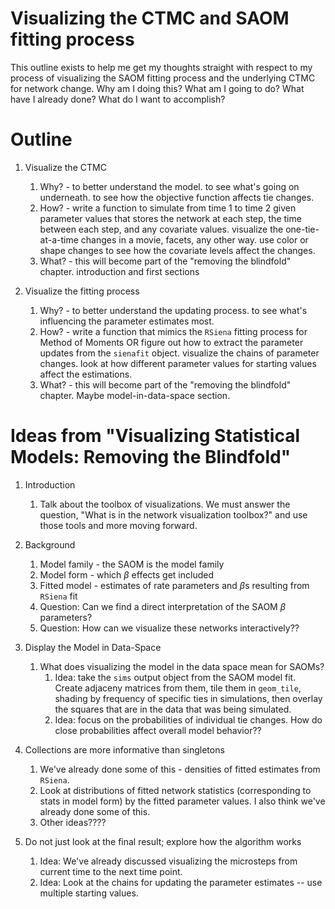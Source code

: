 Visualizing the CTMC and SAOM fitting process
================

This outline exists to help me get my thoughts straight with respect to my process of visualizing the SAOM fitting process and the underlying CTMC for network change. Why am I doing this? What am I going to do? What have I already done? What do I want to accomplish?

Outline
=======

1.  Visualize the CTMC
    1.  Why? - to better understand the model. to see what's going on underneath. to see how the objective function affects tie changes.
    2.  How? - write a function to simulate from time 1 to time 2 given parameter values that stores the network at each step, the time between each step, and any covariate values. visualize the one-tie-at-a-time changes in a movie, facets, any other way. use color or shape changes to see how the covariate levels affect the changes.
    3.  What? - this will become part of the "removing the blindfold" chapter. introduction and first sections

2.  Visualize the fitting process
    1.  Why? - to better understand the updating process. to see what's influencing the parameter estimates most.
    2.  How? - write a function that mimics the `RSiena` fitting process for Method of Moments OR figure out how to extract the parameter updates from the `sienafit` object. visualize the chains of parameter changes. look at how different parameter values for starting values affect the estimations.
    3.  What? - this will become part of the "removing the blindfold" chapter. Maybe model-in-data-space section.

Ideas from "Visualizing Statistical Models: Removing the Blindfold"
===================================================================

1.  Introduction
    1.  Talk about the toolbox of visualizations. We must answer the question, "What is in the network visualization toolbox?" and use those tools and more moving forward.

2.  Background
    1.  Model family - the SAOM is the model family
    2.  Model form - which *β* effects get included
    3.  Fitted model - estimates of rate parameters and *β*s resulting from `RSiena` fit
    4.  Question: Can we find a direct interpretation of the SAOM *β* parameters?
    5.  Question: How can we visualize these networks interactively??

3.  Display the Model in Data-Space
    1.  What does visualizing the model in the data space mean for SAOMs?
        1.  Idea: take the `sims` output object from the SAOM model fit. Create adjaceny matrices from them, tile them in `geom_tile`, shading by frequency of specific ties in simulations, then overlay the squares that are in the data that was being simulated.
        2.  Idea: focus on the probabilities of individual tie changes. How do close probabilities affect overall model behavior??

4.  Collections are more informative than singletons
    1.  We've already done some of this - densities of fitted estimates from `RSiena`.
    2.  Look at distributions of fitted network statistics (corresponding to stats in model form) by the fitted parameter values. I also think we've already done some of this.
    3.  Other ideas????

5.  Do not just look at the final result; explore how the algorithm works
    1.  Idea: We've already discussed visualizing the microsteps from current time to the next time point.
    2.  Idea: Look at the chains for updating the parameter estimates -- use multiple starting values.

